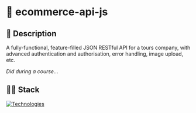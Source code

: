 # 🏪 ecommerce-api-js

## 📃 Description
A fully-functional, feature-filled JSON RESTful API for a tours company, with advanced authentication and authorisation, error handling, image upload, etc.

*Did during a course...*

## 👩‍💻 Stack
[![Technologies](https://skillicons.dev/icons?i=js,nodejs,expressjs,mongodb,aws&theme=dark)](https://skillicons.dev)
